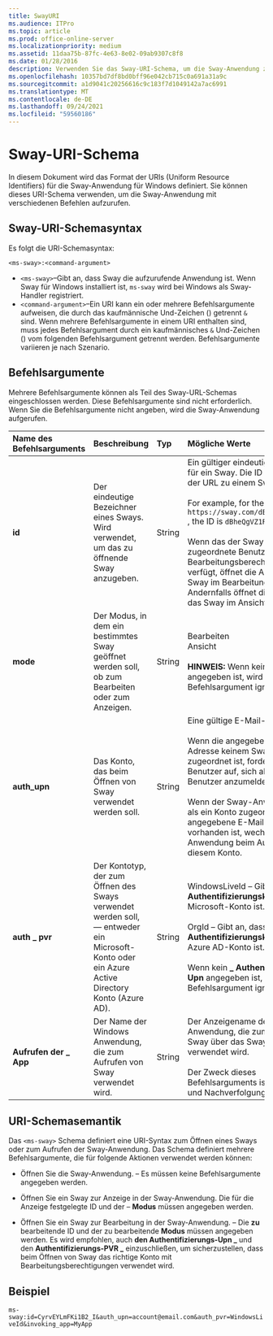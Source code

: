 ```yaml
---
title: SwayURI
ms.audience: ITPro
ms.topic: article
ms.prod: office-online-server
ms.localizationpriority: medium
ms.assetid: 11daa75b-87fc-4e63-8e02-09ab9307c8f8
ms.date: 01/28/2016
description: Verwenden Sie das Sway-URI-Schema, um die Sway-Anwendung zu öffnen und ein Sway anzuzeigen oder zu bearbeiten.
ms.openlocfilehash: 10357bd7df8bd0bff96e042cb715c0a691a31a9c
ms.sourcegitcommit: a1d9041c20256616c9c183f7d1049142a7ac6991
ms.translationtype: MT
ms.contentlocale: de-DE
ms.lasthandoff: 09/24/2021
ms.locfileid: "59560186"
---
```

# <a name="sway-uri-scheme"></a>Sway-URI-Schema

In diesem Dokument wird das Format der URIs (Uniform Resource Identifiers) für die Sway-Anwendung für Windows definiert. Sie können dieses URI-Schema verwenden, um die Sway-Anwendung mit verschiedenen Befehlen aufzurufen.

## <a name="sway-uri-scheme-syntax"></a>Sway-URI-Schemasyntax

Es folgt die URI-Schemasyntax:

`<ms-sway>:<command-argument>`

- `<ms-sway>`&ndash;Gibt an, dass Sway die aufzurufende Anwendung ist. Wenn Sway für Windows installiert ist, `ms-sway` wird bei Windows als Sway-Handler registriert.
- `<command-argument>`&ndash;Ein URI kann ein oder mehrere Befehlsargumente aufweisen, die durch das kaufmännische Und-Zeichen () getrennt `&` sind. Wenn mehrere Befehlsargumente in einem URI enthalten sind, muss jedes Befehlsargument durch ein kaufmännisches `&` Und-Zeichen () vom folgenden Befehlsargument getrennt werden. Befehlsargumente variieren je nach Szenario. 

## <a name="command-arguments"></a>Befehlsargumente

Mehrere Befehlsargumente können als Teil des Sway-URL-Schemas eingeschlossen werden. Diese Befehlsargumente sind nicht erforderlich. Wenn Sie die Befehlsargumente nicht angeben, wird die Sway-Anwendung aufgerufen.

|Name des Befehlsarguments|Beschreibung|Typ|Mögliche Werte|Pflichtfeld?|
|:-----|:-----|:-----|:-----|:-----|
|**id**|Der eindeutige Bezeichner eines Sways. Wird verwendet, um das zu öffnende Sway anzugeben.|String|Ein gültiger eindeutiger Bezeichner für ein Sway. Die ID ist immer Teil der URL zu einem Sway.<br/><br/>For example, for the following Sway `https://sway.com/dBheQgVZ1RQBfiQU` , the ID is `dBheQgVZ1RQBfiQU` .<br/><br/>Wenn das der Sway-Anwendung zugeordnete Benutzerkonto über Bearbeitungsberechtigungen verfügt, öffnet die Anwendung das Sway im Bearbeitungsmodus. Andernfalls öffnet die Anwendung das Sway im Ansichtsmodus.|Nein|
|**mode**|Der Modus, in dem ein bestimmtes Sway geöffnet werden soll, ob zum Bearbeiten oder zum Anzeigen.|String|Bearbeiten<br/>Ansicht<br/><br/>**HINWEIS:** Wenn keine **ID** angegeben ist, wird dieses Befehlsargument ignoriert.|Nein|
|**auth_upn**|Das Konto, das beim Öffnen von Sway verwendet werden soll.|String|Eine gültige E-Mail-Adresse.<br/><br/>Wenn die angegebene E-Mail-Adresse keinem Sway-Konto zugeordnet ist, fordert Sway den Benutzer auf, sich als angegebener Benutzer anzumelden.<br/><br/>Wenn der Sway-Anwendung mehr als ein Konto zugeordnet ist und die angegebene E-Mail-Adresse vorhanden ist, wechselt die Sway-Anwendung beim Aufrufen zu diesem Konto.|Nein|
|**auth \_ pvr**|Der Kontotyp, der zum Öffnen des Sways verwendet werden soll, &mdash; entweder ein Microsoft-Konto oder ein Azure Active Directory Konto (Azure AD).|String|WindowsLiveId – Gibt an, dass das **Authentifizierungskonto \_** ein Microsoft-Konto ist.<br/><br/>OrgId – Gibt an, dass das **Authentifizierungskonto \_** ein Azure AD-Konto ist.<br/><br/>Wenn kein **\_ Authentifizierungs-Upn** angegeben ist, wird dieses Befehlsargument ignoriert.|Nein|
|**Aufrufen der \_ App**|Der Name der Windows Anwendung, die zum Aufrufen von Sway verwendet wird.|String|Der Anzeigename der Windows Anwendung, die zum Aufrufen von Sway über das Sway-URL-Schema verwendet wird.<br/><br/>Der Zweck dieses Befehlsarguments ist für Telemetrie und Nachverfolgung.|Nein|

## <a name="uri-scheme-semantics"></a>URI-Schemasemantik

Das `<ms-sway>` Schema definiert eine URI-Syntax zum Öffnen eines Sways oder zum Aufrufen der Sway-Anwendung. Das Schema definiert mehrere Befehlsargumente, die für folgende Aktionen verwendet werden können: 

- Öffnen Sie die Sway-Anwendung. &ndash; Es müssen keine Befehlsargumente angegeben werden. 

- Öffnen Sie ein Sway zur Anzeige in der Sway-Anwendung. Die für die Anzeige festgelegte ID und der &ndash; **Modus** müssen angegeben werden.  

- Öffnen Sie ein Sway zur Bearbeitung in der Sway-Anwendung. &ndash; Die **zu** bearbeitende ID und der zu bearbeitende **Modus** müssen angegeben werden. Es wird empfohlen, auch **den Authentifizierungs-Upn \_** und den **Authentifizierungs-PVR \_** einzuschließen, um sicherzustellen, dass beim Öffnen von Sway das richtige Konto mit Bearbeitungsberechtigungen verwendet wird.  

## <a name="example"></a>Beispiel

`ms-sway:id=CyrvEYLmFKi1B2_I&auth_upn=account@email.com&auth_pvr=WindowsLiveId&invoking_app=MyApp` 


